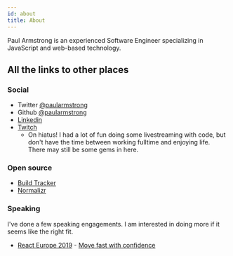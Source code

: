 ```yaml
---
id: about
title: About
---
```


Paul Armstrong is an experienced Software Engineer specializing in JavaScript and web-based technology.

## All the links to other places

### Social

- Twitter [@paularmstrong](https://twitter.com/paularmstrong)
- Github [@paularmstrong](https://github.com/paularmstrong)
- [Linkedin](https://www.linkedin.com/in/paul-armstrong-8ab085150/)
- [Twitch](https://www.twitch.tv/paularmstrongdev/videos)
  - On hiatus! I had a lot of fun doing some livestreaming with code, but don't have the time between working fulltime and enjoying life. There may still be some gems in here.

### Open source

- [Build Tracker](https://buildtracker.dev)
- [Normalizr](https://github.com/paularmstrong/normalizr)

### Speaking

I've done a few speaking engagements. I am interested in doing more if it seems like the right fit.

- [React Europe 2019](https://www.react-europe.org) - [Move fast with confidence](https://www.youtube.com/watch?v=ikn_dBSski8)
